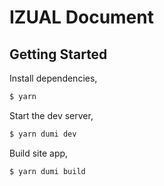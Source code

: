 # IZUAL Document

## Getting Started

Install dependencies,

```bash
$ yarn
```

Start the dev server,

```bash
$ yarn dumi dev
```

Build site app,

```bash
$ yarn dumi build
```
